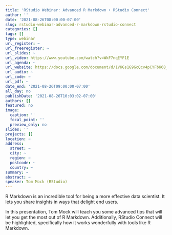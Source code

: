 ```yaml
---
title: 'RStudio Webinar: Advanced R Markdown + RStudio Connect'
author: ''
date: '2021-08-26T08:00:00-07:00'
slug: rstudio-webinar-advanced-r-markdown-rstudio-connect
categories: []
tags: []
type: webinar
url_register: ~
url_freeregister: ~
url_slides: ~
url_video: https://www.youtube.com/watch?v=WkF7nqEYF1E
url_agenda: ~
url_website: https://docs.google.com/document/d/1VKGs1G9GcQcv4pCYFbK68_LDh72ODiZsIxXLN0z-zD4/edit
url_audio: ~
url_code: ~
url_pdf: ~
date_end: '2021-08-26T09:00:00-07:00'
all_day: no
publishDate: '2021-08-26T10:03:02-07:00'
authors: []
featured: no
image:
  caption: ''
  focal_point: ''
  preview_only: no
slides: ''
projects: []
location: ~
address:
  street: ~
  city: ~
  region: ~
  postcode: ~
  country: ~
summary: ~
abstract: ~
speaker: Tom Mock (RStudio)
---
```

<!--more-->
R Markdown is an incredible tool for being a more effective data scientist. It lets you share insights in ways that delight end users.   

In this presentation, Tom Mock will teach you some advanced tips that will let you get the most out of R Markdown. Additionally, RStudio Connect will be highlighted, specifically how it works wonderfully with tools like R Markdown.